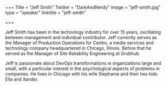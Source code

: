 +++
Title = "Jeff Smith"
Twitter = "DarkAndNerdy"
image = "jeff-smith.jpg"
type = "speaker"
linktitle = "jeff-smith"

+++

Jeff Smith has been in the technology industry for over 15 years, oscillating between management and individual contributor. Jeff currently serves as the Manager of Production Operations for Centro, a media services and technology company headquartered in Chicago, Illinois. Before that he served as the Manager of Site Reliability Engineering at Grubhub.

Jeff is passionate about DevOps transformations in organizations large and small, with a particular interest in the psychological aspects of problems in companies. He lives in Chicago with his wife Stephanie and their two kids Ella and Xander.
